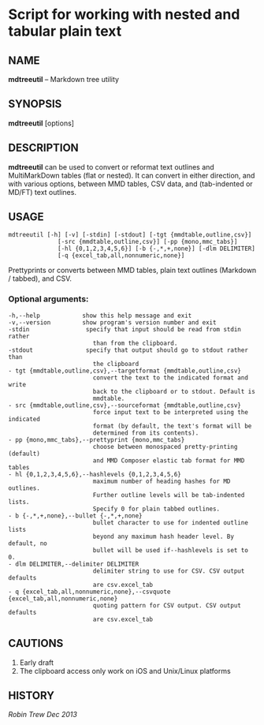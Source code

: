 # Script for working with nested and tabular plain text

## NAME

**mdtreeutil** – Markdown tree utility

## SYNOPSIS

**mdtreeutil** [options]

## DESCRIPTION

**mdtreeutil** can be used to convert or reformat text outlines and MultiMarkDown tables (flat or nested). It can convert in either direction, and with various options, between MMD tables, CSV data, and (tab-indented or MD/FT) text outlines.


## USAGE 
    mdtreeutil [-h] [-v] [-stdin] [-stdout] [-tgt {mmdtable,outline,csv}]
                  [-src {mmdtable,outline,csv}] [-pp {mono,mmc_tabs}]
                  [-hl {0,1,2,3,4,5,6}] [-b {-,*,+,none}] [-dlm DELIMITER]
                  [-q {excel_tab,all,nonnumeric,none}]

Prettyprints or converts between MMD tables, plain text outlines (Markdown /
tabbed), and CSV.

### Optional arguments:
    -h,--help            show this help message and exit
    -v,--version         show program's version number and exit
    -stdin                specify that input should be read from stdin rather
                            than from the clipboard.
    -stdout               specify that output should go to stdout rather than
                            the clipboard
    - tgt {mmdtable,outline,csv},--targetformat {mmdtable,outline,csv}
                            convert the text to the indicated format and write
                            back to the clipboard or to stdout. Default is
                            mmdtable.
    - src {mmdtable,outline,csv},--sourceformat {mmdtable,outline,csv}
                            force input text to be interpreted using the indicated
                            format (by default, the text's format will be
                            determined from its contents).
    - pp {mono,mmc_tabs},--prettyprint {mono,mmc_tabs}
                            choose between monospaced pretty-printing (default)
                            and MMD Composer elastic tab format for MMD tables
    - hl {0,1,2,3,4,5,6},--hashlevels {0,1,2,3,4,5,6}
                            maximum number of heading hashes for MD outlines.
                            Further outline levels will be tab-indented lists.
                            Specify 0 for plain tabbed outlines.
    - b {-,*,+,none},--bullet {-,*,+,none}
                            bullet character to use for indented outline lists
                            beyond any maximum hash header level. By default, no
                            bullet will be used if--hashlevels is set to 0.
    - dlm DELIMITER,--delimiter DELIMITER
                            delimiter string to use for CSV. CSV output defaults
                            are csv.excel_tab
    - q {excel_tab,all,nonnumeric,none},--csvquote {excel_tab,all,nonnumeric,none}
                            quoting pattern for CSV output. CSV output defaults
                            are csv.excel_tab

## CAUTIONS

1. Early draft
2. The clipboard access only work on iOS and Unix/Linux platforms

## HISTORY

*Robin Trew Dec 2013*
